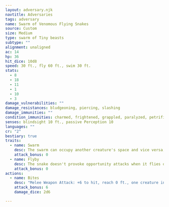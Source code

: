 ```yaml
---
layout: adversary.njk
navtitle: Adversaries
tags: adversary
name: Swarm of Venomous Flying Snakes
source: Custom
size: Medium
type: swarm of Tiny beasts
subtype: ""
alignment: unaligned
ac: 14
hp: 36
hit_dice: 10d8
speed: 30 ft., fly 60 ft., swim 30 ft.
stats:
  - 8
  - 18
  - 11
  - 1
  - 10
  - 3
damage_vulnerabilities: ""
damage_resistances: bludgeoning, piercing, slashing
damage_immunities: ""
condition_immunities: charmed, frightened, grappled, paralyzed, petrified, prone, restrained, stunned
senses: blindsight 10 ft., passive Perception 10
languages: ""
cr: "2"
bestiary: true
traits:
  - name: Swarm
    desc: The swarm can occupy another creature's space and vice versa, and the swarm can move through any opening large enough for a Tiny snake. The swarm can't regain hit points or gain temporary hit points.
    attack_bonus: 0
  - name: Flyby
    desc: The snake doesn't provoke opportunity attacks when it flies out of an enemy's reach.
    attack_bonus: 0
actions:
  - name: Bites
    desc: "Melee Weapon Attack: +6 to hit, reach 0 ft., one creature in the swarm's space. Hit: 7 (2d6) piercing damage, or 3 (1d6) piercing damage if the swarm has half of its hit points or fewer. The target must make a DC 10 Constitution saving throw, taking 14 (4d6) poison damage on a failed save, or half as much damage on a successful one."
    attack_bonus: 6
    damage_dice: 2d6

---
```

